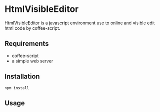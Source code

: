 # HtmlVisibleEditor

HtmlVisibleEditor is a javascript environment use to online and visible edit html code by coffee-script.

## Requirements

- coffee-script
- a simple web server

## Installation

`npm install`

## Usage
